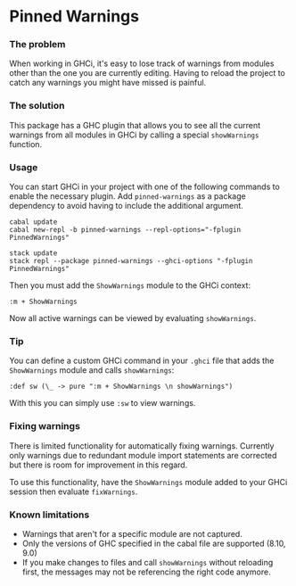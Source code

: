 # Pinned Warnings

### The problem
When working in GHCi, it's easy to lose track of warnings from modules other
than the one you are currently editing. Having to reload the project to catch
any warnings you might have missed is painful.

### The solution
This package has a GHC plugin that allows you to see all the current warnings
from all modules in GHCi by calling a special `showWarnings` function.

### Usage
You can start GHCi in your project with one of the following commands to enable
the necessary plugin. Add `pinned-warnings` as a package dependency to avoid
having to include the additional argument.
```
cabal update
cabal new-repl -b pinned-warnings --repl-options="-fplugin PinnedWarnings"

stack update
stack repl --package pinned-warnings --ghci-options "-fplugin PinnedWarnings"
```
Then you must add the `ShowWarnings` module to the GHCi context:
```
:m + ShowWarnings
```
Now all active warnings can be viewed by evaluating `showWarnings`.

### Tip
You can define a custom GHCi command in your `.ghci` file that adds the
`ShowWarnings` module and calls `showWarnings`:
```
:def sw (\_ -> pure ":m + ShowWarnings \n showWarnings")
```
With this you can simply use `:sw` to view warnings.

### Fixing warnings
There is limited functionality for automatically fixing warnings. Currently
only warnings due to redundant module import statements are corrected but there
is room for improvement in this regard.

To use this functionality, have the `ShowWarnings` module added to your GHCi
session then evaluate `fixWarnings`.

### Known limitations
- Warnings that aren't for a specific module are not captured.
- Only the versions of GHC specified in the cabal file are supported (8.10, 9.0)
- If you make changes to files and call `showWarnings` without reloading first,
  the messages may not be referencing the right code anymore.
